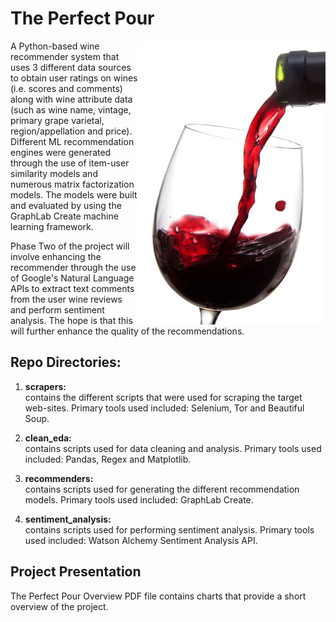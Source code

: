 # The Perfect Pour

<img align="right" src="wine_pour.jpg">


A Python-based wine recommender system that uses 3 different data sources to obtain user ratings on wines (i.e. scores and comments) along with wine attribute data (such as wine name, vintage, primary grape varietal, region/appellation and price). Different ML recommendation engines were generated through the use of item-user similarity models and numerous matrix factorization models. The models were built and evaluated by using the GraphLab Create machine learning framework.

Phase Two of the project will involve enhancing the recommender through the use of Google's Natural Language APIs to extract text comments from the user wine reviews and perform sentiment analysis.  The hope is that this will further enhance the quality of the recommendations.

## Repo Directories:

1. <b>scrapers:</b> <br>contains the different scripts that were used for scraping the target web-sites. Primary tools used included:  Selenium, Tor and Beautiful Soup.

2. <b>clean_eda:</b> <br>contains scripts used for data cleaning and analysis.  Primary tools used included:  Pandas, Regex and Matplotlib.

3. <b>recommenders:</b> <br>contains scripts used for generating the different recommendation models. Primary tools used included:  GraphLab Create.

4. <b>sentiment_analysis:</b> <br>contains scripts used for performing sentiment analysis. Primary tools used included:  Watson Alchemy Sentiment Analysis API.




## Project Presentation
The Perfect Pour Overview PDF file contains charts that provide a short overview of the project.
